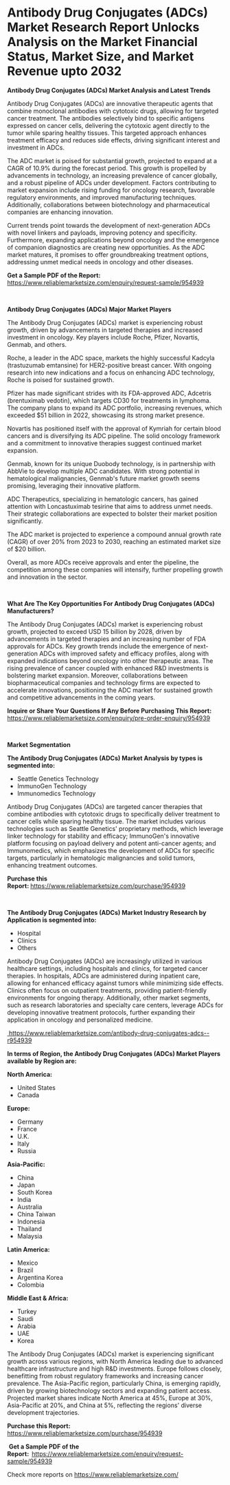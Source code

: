 <p><h1>Antibody Drug Conjugates (ADCs) Market Research Report Unlocks Analysis on the Market Financial Status, Market Size, and Market Revenue upto 2032</h1></p><p><strong>Antibody Drug Conjugates (ADCs) Market Analysis and Latest Trends</strong></p>
<p><p>Antibody Drug Conjugates (ADCs) are innovative therapeutic agents that combine monoclonal antibodies with cytotoxic drugs, allowing for targeted cancer treatment. The antibodies selectively bind to specific antigens expressed on cancer cells, delivering the cytotoxic agent directly to the tumor while sparing healthy tissues. This targeted approach enhances treatment efficacy and reduces side effects, driving significant interest and investment in ADCs.</p><p>The ADC market is poised for substantial growth, projected to expand at a CAGR of 10.9% during the forecast period. This growth is propelled by advancements in technology, an increasing prevalence of cancer globally, and a robust pipeline of ADCs under development. Factors contributing to market expansion include rising funding for oncology research, favorable regulatory environments, and improved manufacturing techniques. Additionally, collaborations between biotechnology and pharmaceutical companies are enhancing innovation.</p><p>Current trends point towards the development of next-generation ADCs with novel linkers and payloads, improving potency and specificity. Furthermore, expanding applications beyond oncology and the emergence of companion diagnostics are creating new opportunities. As the ADC market matures, it promises to offer groundbreaking treatment options, addressing unmet medical needs in oncology and other diseases.</p></p>
<p><strong>Get a Sample PDF of the Report:&nbsp;</strong> <a href="https://www.reliablemarketsize.com/enquiry/request-sample/954939?utm_campaign=3129&utm_medium=2&utm_source=Github&utm_content=ia&utm_term=09032025&utm_id=antibody-drug-conjugates-adcs">https://www.reliablemarketsize.com/enquiry/request-sample/954939</a></p>
<p>&nbsp;</p>
<p><strong>Antibody Drug Conjugates (ADCs) Major Market Players</strong></p>
<p><p>The Antibody Drug Conjugates (ADCs) market is experiencing robust growth, driven by advancements in targeted therapies and increased investment in oncology. Key players include Roche, Pfizer, Novartis, Genmab, and others.</p><p>Roche, a leader in the ADC space, markets the highly successful Kadcyla (trastuzumab emtansine) for HER2-positive breast cancer. With ongoing research into new indications and a focus on enhancing ADC technology, Roche is poised for sustained growth.</p><p>Pfizer has made significant strides with its FDA-approved ADC, Adcetris (brentuximab vedotin), which targets CD30 for treatments in lymphoma. The company plans to expand its ADC portfolio, increasing revenues, which exceeded $51 billion in 2022, showcasing its strong market presence.</p><p>Novartis has positioned itself with the approval of Kymriah for certain blood cancers and is diversifying its ADC pipeline. The solid oncology framework and a commitment to innovative therapies suggest continued market expansion.</p><p>Genmab, known for its unique Duobody technology, is in partnership with AbbVie to develop multiple ADC candidates. With strong potential in hematological malignancies, Genmab's future market growth seems promising, leveraging their innovative platform.</p><p>ADC Therapeutics, specializing in hematologic cancers, has gained attention with Loncastuximab tesirine that aims to address unmet needs. Their strategic collaborations are expected to bolster their market position significantly.</p><p>The ADC market is projected to experience a compound annual growth rate (CAGR) of over 20% from 2023 to 2030, reaching an estimated market size of $20 billion.</p><p>Overall, as more ADCs receive approvals and enter the pipeline, the competition among these companies will intensify, further propelling growth and innovation in the sector.</p></p>
<p>&nbsp;</p>
<p><strong>What Are The Key Opportunities For Antibody Drug Conjugates (ADCs) Manufacturers?</strong></p>
<p><p>The Antibody Drug Conjugates (ADCs) market is experiencing robust growth, projected to exceed USD 15 billion by 2028, driven by advancements in targeted therapies and an increasing number of FDA approvals for ADCs. Key growth trends include the emergence of next-generation ADCs with improved safety and efficacy profiles, along with expanded indications beyond oncology into other therapeutic areas. The rising prevalence of cancer coupled with enhanced R&D investments is bolstering market expansion. Moreover, collaborations between biopharmaceutical companies and technology firms are expected to accelerate innovations, positioning the ADC market for sustained growth and competitive advancements in the coming years.</p></p>
<p><strong>Inquire or Share Your Questions If Any Before Purchasing This Report:</strong> <a href="https://www.reliablemarketsize.com/enquiry/pre-order-enquiry/954939?utm_campaign=3129&utm_medium=2&utm_source=Github&utm_content=ia&utm_term=09032025&utm_id=antibody-drug-conjugates-adcs">https://www.reliablemarketsize.com/enquiry/pre-order-enquiry/954939</a></p>
<p>&nbsp;</p>
<p><strong>Market Segmentation</strong></p>
<p><strong>The Antibody Drug Conjugates (ADCs) Market Analysis by types is segmented into:</strong></p>
<p><ul><li>Seattle Genetics Technology</li><li>ImmunoGen Technology</li><li>Immunomedics Technology</li></ul></p>
<p><p>Antibody Drug Conjugates (ADCs) are targeted cancer therapies that combine antibodies with cytotoxic drugs to specifically deliver treatment to cancer cells while sparing healthy tissue. The market includes various technologies such as Seattle Genetics' proprietary methods, which leverage linker technology for stability and efficacy; ImmunoGen's innovative platform focusing on payload delivery and potent anti-cancer agents; and Immunomedics, which emphasizes the development of ADCs for specific targets, particularly in hematologic malignancies and solid tumors, enhancing treatment outcomes.</p></p>
<p><strong>Purchase this Report:&nbsp;</strong><a href="https://www.reliablemarketsize.com/purchase/954939?utm_campaign=3129&utm_medium=2&utm_source=Github&utm_content=ia&utm_term=09032025&utm_id=antibody-drug-conjugates-adcs">https://www.reliablemarketsize.com/purchase/954939</a></p>
<p>&nbsp;</p>
<p><strong>The Antibody Drug Conjugates (ADCs) Market Industry Research by Application is segmented into:</strong></p>
<p><ul><li>Hospital</li><li>Clinics</li><li>Others</li></ul></p>
<p><p>Antibody Drug Conjugates (ADCs) are increasingly utilized in various healthcare settings, including hospitals and clinics, for targeted cancer therapies. In hospitals, ADCs are administered during inpatient care, allowing for enhanced efficacy against tumors while minimizing side effects. Clinics often focus on outpatient treatments, providing patient-friendly environments for ongoing therapy. Additionally, other market segments, such as research laboratories and specialty care centers, leverage ADCs for developing innovative treatment protocols, further expanding their application in oncology and personalized medicine.</p></p>
<p><a href="https://www.reliablemarketsize.com/antibody-drug-conjugates-adcs--r954939?utm_campaign=3129&utm_medium=2&utm_source=Github&utm_content=ia&utm_term=09032025&utm_id=antibody-drug-conjugates-adcs">&nbsp;https://www.reliablemarketsize.com/antibody-drug-conjugates-adcs--r954939</a></p>
<p><strong>In terms of Region, the Antibody Drug Conjugates (ADCs) Market Players available by Region are:</strong></p>
<p>
    <p> <strong> North America: </strong>
        <ul>
            <li>United States</li>
            <li>Canada</li>
        </ul>
        </p> 
    <p> <strong> Europe: </strong>
        <ul>
            <li>Germany</li>
            <li>France</li>
            <li>U.K.</li>
            <li>Italy</li>
            <li>Russia</li>
        </ul>
        </p> 
    <p> <strong> Asia-Pacific: </strong>
        <ul>
            <li>China</li>
            <li>Japan</li>
            <li>South Korea</li>
            <li>India</li>
            <li>Australia</li>
            <li>China Taiwan</li>
            <li>Indonesia</li>
            <li>Thailand</li>
            <li>Malaysia</li>
        </ul>
        </p> 
    <p> <strong> Latin America: </strong>
        <ul>
            <li>Mexico</li>
            <li>Brazil</li>
            <li>Argentina Korea</li>
            <li>Colombia</li>
        </ul>
        </p> 
    <p> <strong> Middle East & Africa: </strong>
        <ul>
            <li>Turkey</li>
            <li>Saudi</li>
            <li>Arabia</li>
            <li>UAE</li>
            <li>Korea</li>
        </ul>
    </p>
    </p>
<p><p>The Antibody Drug Conjugates (ADCs) market is experiencing significant growth across various regions, with North America leading due to advanced healthcare infrastructure and high R&D investments. Europe follows closely, benefitting from robust regulatory frameworks and increasing cancer prevalence. The Asia-Pacific region, particularly China, is emerging rapidly, driven by growing biotechnology sectors and expanding patient access. Projected market shares indicate North America at 45%, Europe at 30%, Asia-Pacific at 20%, and China at 5%, reflecting the regions' diverse development trajectories.</p></p>
<p><strong>Purchase this Report: </strong><a href="https://www.reliablemarketsize.com/purchase/954939?utm_campaign=3129&utm_medium=2&utm_source=Github&utm_content=ia&utm_term=09032025&utm_id=antibody-drug-conjugates-adcs">https://www.reliablemarketsize.com/purchase/954939</a></p>
<p>&nbsp;<strong>Get a Sample PDF of the Report:&nbsp;&nbsp;</strong><a href="https://www.reliablemarketsize.com/enquiry/request-sample/954939?utm_campaign=3129&utm_medium=2&utm_source=Github&utm_content=ia&utm_term=09032025&utm_id=antibody-drug-conjugates-adcs">https://www.reliablemarketsize.com/enquiry/request-sample/954939</a></p>
<p><strong></strong></p>
<p>Check more reports on <a href="https://www.reliablemarketsize.com/?utm_campaign=3129&utm_medium=2&utm_source=Github&utm_content=ia&utm_term=09032025&utm_id=antibody-drug-conjugates-adcs">https://www.reliablemarketsize.com/</a></p>
